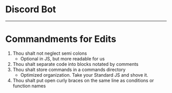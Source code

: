 # Discord Bot
------

# Commandments for Edits
1. Thou shalt not neglect semi colons
    * Optional in JS, but more readable for us
2. Thou shalt separate code into blocks notated by comments
3. Thou shalt store commands in a commands directory
    * Optimized organization. Take your Standard JS and shove it.
4. Thou shalt put open curly braces on the same line as conditions or function names
